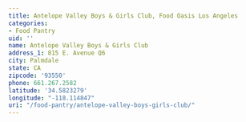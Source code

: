 ```yaml
---
title: Antelope Valley Boys & Girls Club, Food Oasis Los Angeles
categories:
- Food Pantry
uid: ''
name: Antelope Valley Boys & Girls Club
address_1: 815 E. Avenue Q6
city: Palmdale
state: CA
zipcode: '93550'
phone: 661.267.2582
latitude: '34.5823279'
longitude: "-118.114847"
uri: "/food-pantry/antelope-valley-boys-girls-club/"
---
```


